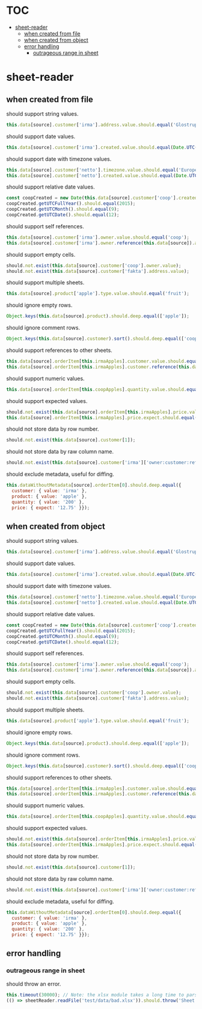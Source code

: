 # TOC
   - [sheet-reader](#sheet-reader)
     - [when created from file](#sheet-reader-when-created-from-file)
     - [when created from object](#sheet-reader-when-created-from-object)
     - [error handling](#sheet-reader-error-handling)
       - [outrageous range in sheet](#sheet-reader-error-handling-outrageous-range-in-sheet)
<a name=""></a>
 
<a name="sheet-reader"></a>
# sheet-reader
<a name="sheet-reader-when-created-from-file"></a>
## when created from file
should support string values.

```js
this.data[source].customer['irma'].address.value.should.equal('Glostrup');
```

should support date values.

```js
this.data[source].customer['irma'].created.value.should.equal(Date.UTC(1886, 7, 23, 17, 43));
```

should support date with timezone values.

```js
this.data[source].customer['netto'].timezone.value.should.equal('Europe/Copenhagen');
this.data[source].customer['netto'].created.value.should.equal(Date.UTC(2015, 8, 14, 7, 0)); // Note: two hours before, because of timezone and DST
```

should support relative date values.

```js
const coopCreated = new Date(this.data[source].customer['coop'].created.value);
coopCreated.getUTCFullYear().should.equal(2015);
coopCreated.getUTCMonth().should.equal(9);
coopCreated.getUTCDate().should.equal(12);
```

should support self references.

```js
this.data[source].customer['irma'].owner.value.should.equal('coop');
this.data[source].customer['irma'].owner.reference(this.data[source]).address.value.should.equal('Albertslund');
```

should support empty cells.

```js
should.not.exist(this.data[source].customer['coop'].owner.value);
should.not.exist(this.data[source].customer['fakta'].address.value);
```

should support multiple sheets.

```js
this.data[source].product['apple'].type.value.should.equal('fruit');
```

should ignore empty rows.

```js
Object.keys(this.data[source].product).should.deep.equal(['apple']);
```

should ignore comment rows.

```js
Object.keys(this.data[source].customer).sort().should.deep.equal(['coop', 'fakta', 'irma', 'netto']);
```

should support references to other sheets.

```js
this.data[source].orderItem[this.irmaApples].customer.value.should.equal('irma');
this.data[source].orderItem[this.irmaApples].customer.reference(this.data[source]).address.value.should.equal('Glostrup');
```

should support numeric values.

```js
this.data[source].orderItem[this.coopApples].quantity.value.should.equal(100);
```

should support expected values.

```js
should.not.exist(this.data[source].orderItem[this.irmaApples].price.value);
this.data[source].orderItem[this.irmaApples].price.expect.should.equal(12.75);
```

should not store data by row number.

```js
should.not.exist(this.data[source].customer[1]);
```

should not store data by raw column name.

```js
should.not.exist(this.data[source].customer['irma']['owner:customer:ref']);
```

should exclude metadata, useful for diffing.

```js
this.dataWithoutMetadata[source].orderItem[0].should.deep.equal({
  customer: { value: 'irma' },
  product: { value: 'apple' },
  quantity: { value: '200' },
  price: { expect: '12.75' }});
```

<a name="sheet-reader-when-created-from-object"></a>
## when created from object
should support string values.

```js
this.data[source].customer['irma'].address.value.should.equal('Glostrup');
```

should support date values.

```js
this.data[source].customer['irma'].created.value.should.equal(Date.UTC(1886, 7, 23, 17, 43));
```

should support date with timezone values.

```js
this.data[source].customer['netto'].timezone.value.should.equal('Europe/Copenhagen');
this.data[source].customer['netto'].created.value.should.equal(Date.UTC(2015, 8, 14, 7, 0)); // Note: two hours before, because of timezone and DST
```

should support relative date values.

```js
const coopCreated = new Date(this.data[source].customer['coop'].created.value);
coopCreated.getUTCFullYear().should.equal(2015);
coopCreated.getUTCMonth().should.equal(9);
coopCreated.getUTCDate().should.equal(12);
```

should support self references.

```js
this.data[source].customer['irma'].owner.value.should.equal('coop');
this.data[source].customer['irma'].owner.reference(this.data[source]).address.value.should.equal('Albertslund');
```

should support empty cells.

```js
should.not.exist(this.data[source].customer['coop'].owner.value);
should.not.exist(this.data[source].customer['fakta'].address.value);
```

should support multiple sheets.

```js
this.data[source].product['apple'].type.value.should.equal('fruit');
```

should ignore empty rows.

```js
Object.keys(this.data[source].product).should.deep.equal(['apple']);
```

should ignore comment rows.

```js
Object.keys(this.data[source].customer).sort().should.deep.equal(['coop', 'fakta', 'irma', 'netto']);
```

should support references to other sheets.

```js
this.data[source].orderItem[this.irmaApples].customer.value.should.equal('irma');
this.data[source].orderItem[this.irmaApples].customer.reference(this.data[source]).address.value.should.equal('Glostrup');
```

should support numeric values.

```js
this.data[source].orderItem[this.coopApples].quantity.value.should.equal(100);
```

should support expected values.

```js
should.not.exist(this.data[source].orderItem[this.irmaApples].price.value);
this.data[source].orderItem[this.irmaApples].price.expect.should.equal(12.75);
```

should not store data by row number.

```js
should.not.exist(this.data[source].customer[1]);
```

should not store data by raw column name.

```js
should.not.exist(this.data[source].customer['irma']['owner:customer:ref']);
```

should exclude metadata, useful for diffing.

```js
this.dataWithoutMetadata[source].orderItem[0].should.deep.equal({
  customer: { value: 'irma' },
  product: { value: 'apple' },
  quantity: { value: '200' },
  price: { expect: '12.75' }});
```

<a name="sheet-reader-error-handling"></a>
## error handling
<a name="sheet-reader-error-handling-outrageous-range-in-sheet"></a>
### outrageous range in sheet
should throw an error.

```js
this.timeout(30000); // Note: the xlsx module takes a long time to parse this small file
(() => sheetReader.readFile('test/data/bad.xlsx')).should.throw('Sheet "content" has a much larger range "A1:L1048576" than the row count of "2"');
```

